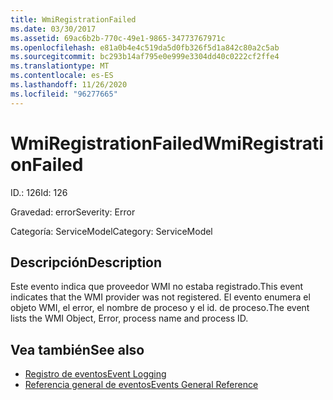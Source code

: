 ```yaml
---
title: WmiRegistrationFailed
ms.date: 03/30/2017
ms.assetid: 69ac6b2b-770c-49e1-9865-34773767971c
ms.openlocfilehash: e81a0b4e4c519da5d0fb326f5d1a842c80a2c5ab
ms.sourcegitcommit: bc293b14af795e0e999e3304dd40c0222cf2ffe4
ms.translationtype: MT
ms.contentlocale: es-ES
ms.lasthandoff: 11/26/2020
ms.locfileid: "96277665"
---
```

# <a name="wmiregistrationfailed"></a><span data-ttu-id="4eb5c-102">WmiRegistrationFailed</span><span class="sxs-lookup"><span data-stu-id="4eb5c-102">WmiRegistrationFailed</span></span>

<span data-ttu-id="4eb5c-103">ID.: 126</span><span class="sxs-lookup"><span data-stu-id="4eb5c-103">Id: 126</span></span>  
  
 <span data-ttu-id="4eb5c-104">Gravedad: error</span><span class="sxs-lookup"><span data-stu-id="4eb5c-104">Severity: Error</span></span>  
  
 <span data-ttu-id="4eb5c-105">Categoría: ServiceModel</span><span class="sxs-lookup"><span data-stu-id="4eb5c-105">Category: ServiceModel</span></span>  
  
## <a name="description"></a><span data-ttu-id="4eb5c-106">Descripción</span><span class="sxs-lookup"><span data-stu-id="4eb5c-106">Description</span></span>  

 <span data-ttu-id="4eb5c-107">Este evento indica que proveedor WMI no estaba registrado.</span><span class="sxs-lookup"><span data-stu-id="4eb5c-107">This event indicates that the WMI provider was not registered.</span></span> <span data-ttu-id="4eb5c-108">El evento enumera el objeto WMI, el error, el nombre de proceso y el id. de proceso.</span><span class="sxs-lookup"><span data-stu-id="4eb5c-108">The event lists the WMI Object, Error, process name and process ID.</span></span>  
  
## <a name="see-also"></a><span data-ttu-id="4eb5c-109">Vea también</span><span class="sxs-lookup"><span data-stu-id="4eb5c-109">See also</span></span>

- [<span data-ttu-id="4eb5c-110">Registro de eventos</span><span class="sxs-lookup"><span data-stu-id="4eb5c-110">Event Logging</span></span>](index.md)
- [<span data-ttu-id="4eb5c-111">Referencia general de eventos</span><span class="sxs-lookup"><span data-stu-id="4eb5c-111">Events General Reference</span></span>](events-general-reference.md)
